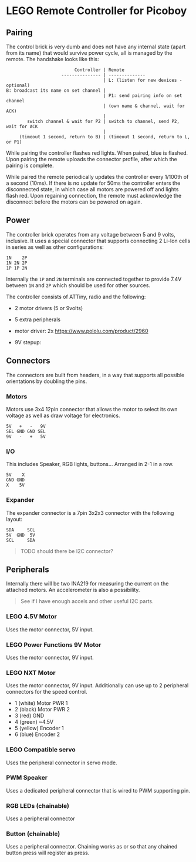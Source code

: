 # LEGO Remote Controller for Picoboy

## Pairing

The control brick is very dumb and does not have any internal state (apart from its name) that would survive power cycle, all is managed by the remote. The handshake looks like this:

                              Controller | Remote
                         --------------- | --------------
                                         | L: (listen for new devices - optional) 
    B: broadcast its name on set channel | 
                                         | P1: send pairing info on set channel
                                         | (own name & channel, wait for ACK)
                                         |
            switch channel & wait for P2 | switch to channel, send P2, wait for ACK
                                         |
         (timeout 1 second, return to B) | (timeout 1 second, return to L, or P1)

While pairing the controller flashes red lights. When paired, blue is flashed. Upon pairing the remote uploads the connector profile, after which the pairing is complete. 

While paired the remote periodically updates the controller every 1/100th of a second (10ms). If there is no update for 50ms the controller enters the disconnected state, in which case all motors are powered off and lights flash red. Upon regaining connection, the remote must acknowledge the disconnect before the motors can be powered on again. 

## Power


The controller brick operates from any voltage between 5 and 9 volts, inclusive. It uses a special connector that supports connecting 2 Li-Ion cells in series as well as other configurations:

    1N    2P  
    1N 2N 2P
    1P 1P 2N

Internally the `1P` and `2N` terminals are connected together to provide 7.4V between `1N` and `2P` which should be used for other sources. 

The controller consists of ATTiny, radio and the following:

- 2 motor drivers (5 or 9volts)
- 5 extra peripherals

- motor driver: 2x https://www.pololu.com/product/2960
- 9V stepup: 

## Connectors

The connectors are built from headers, in a way that supports all possible orientations by doubling the pins. 

### Motors

Motors use 3x4 12pin connector that allows the motor to select its own voltage as well as draw voltage for electronics. 

    5V   +   -   9V
    SEL GND GND SEL
    9V   -   +   5V

### I/O


This includes Speaker, RGB lights, buttons... Arranged in 2-1 in a row. 

    5V    X
    GND GND
    X    5V

### Expander

The expander connector is a 7pin 3x2x3 connector with the following layout:

    SDA     SCL
    5V  GND  5V 
    SCL     SDA

> TODO should there be I2C connector? 

## Peripherals

Internally there will be two INA219 for measuring the current on the attached motors. An accelerometer is also a possibility. 

> See if I have enough accels and other useful I2C parts. 

### LEGO 4.5V Motor

Uses the motor connector, 5V input. 

### LEGO Power Functions 9V Motor

Uses the motor connector, 9V input. 

### LEGO NXT Motor 

Uses the motor connector, 9V input. Additionally can use up to 2 peripheral connectors for the speed control. 

- 1 (white) Motor PWR 1
- 2 (black) Motor PWR 2
- 3 (red) GND
- 4 (green) ~4.5V
- 5 (yellow) Encoder 1
- 6 (blue) Encoder 2

### LEGO Compatible servo

Uses the peripheral connector in servo mode. 

### PWM Speaker

Uses a dedicated peripheral connector that is wired to PWM supporting pin. 

### RGB LEDs (chainable)

Uses a peripheral connector

### Button (chainable)

Uses a peripheral connector. Chaining works as or so that any chained button press will register as press. 